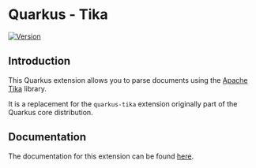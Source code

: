 # Quarkus - Tika

[![Version](https://img.shields.io/maven-central/v/io.quarkiverse.tika/quarkus-tika?logo=apache-maven&style=for-the-badge)](https://search.maven.org/artifact/io.quarkiverse.tika/quarkus-tika)

## Introduction

This Quarkus extension allows you to parse documents using the [Apache Tika](https://tika.apache.org) library.

It is a replacement for the `quarkus-tika` extension originally part of the Quarkus core distribution.

## Documentation

The documentation for this extension can be found [here](https://quarkiverse.github.io/quarkiverse-docs/quarkus-tika/dev/index.html).
